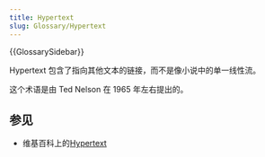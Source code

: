 ```yaml
---
title: Hypertext
slug: Glossary/Hypertext
---
```


{{GlossarySidebar}}

Hypertext 包含了指向其他文本的链接，而不是像小说中的单一线性流。

这个术语是由 Ted Nelson 在 1965 年左右提出的。

## 参见

- 维基百科上的[Hypertext](https://zh.wikipedia.org/wiki/Hypertext)
